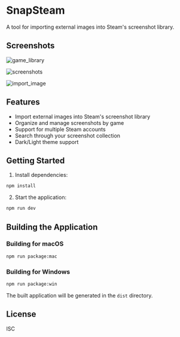 # SnapSteam

A tool for importing external images into Steam's screenshot library.

## Screenshots

![game_library](https://imgur.ihainan.me/q79OPRX.png)

![screenshots](https://imgur.ihainan.me/5pxN8Nd.png)

![import_image](https://i.imgur.com/5ohBzjD.png)

## Features

- Import external images into Steam's screenshot library
- Organize and manage screenshots by game
- Support for multiple Steam accounts
- Search through your screenshot collection
- Dark/Light theme support

## Getting Started

1. Install dependencies:
```bash
npm install
```

2. Start the application:
```bash
npm run dev
```

## Building the Application

### Building for macOS
```bash
npm run package:mac
```

### Building for Windows
```bash
npm run package:win
```

The built application will be generated in the `dist` directory.

## License

ISC